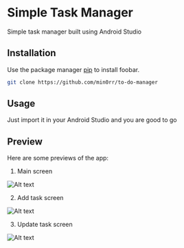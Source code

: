 # Simple Task Manager

Simple task manager built using Android Studio

## Installation

Use the package manager [pip](https://pip.pypa.io/en/stable/) to install foobar.

```bash
git clone https://github.com/min0rr/to-do-manager
```

## Usage

Just import it in your Android Studio and you are good to go

## Preview
Here are some previews of the app:

1. Main screen 

![Alt text](https://github.com/min0rr/SimpleTaskManager/blob/master/images/preview_main.png)


2. Add task screen 

![Alt text](https://github.com/min0rr/SimpleTaskManager/blob/master/images/preview_add.png)


3. Update task screen

![Alt text](https://github.com/min0rr/SimpleTaskManager/blob/master/images/preview_edit.png)
